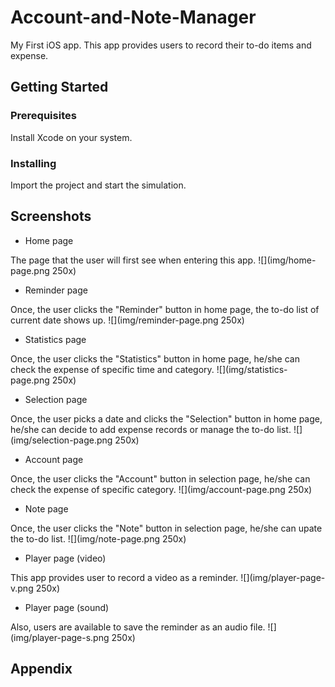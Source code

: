 # Account-and-Note-Manager
My First iOS app. 
This app provides users to record their to-do items and expense.

## Getting Started

### Prerequisites

Install Xcode on your system.

### Installing

Import the project and start the simulation.

## Screenshots
- Home page

The page that the user will first see when entering this app.
![](img/home-page.png 250x)

- Reminder page

Once, the user clicks the "Reminder" button in home page, the to-do list of current date shows up.
![](img/reminder-page.png 250x)

- Statistics page

Once, the user clicks the "Statistics" button in home page, he/she can check the expense of specific time and category.
![](img/statistics-page.png 250x)

- Selection page

Once, the user picks a date and clicks the "Selection" button in home page, he/she can decide to add expense records or manage the to-do list.
![](img/selection-page.png 250x)

- Account page

Once, the user clicks the "Account" button in selection page, he/she can check the expense of specific category.
![](img/account-page.png 250x) 

- Note page

Once, the user clicks the "Note" button in selection page, he/she can upate the to-do list.
![](img/note-page.png 250x)

- Player page (video)

This app provides user to record a video as a reminder.
![](img/player-page-v.png 250x)

- Player page (sound)

Also, users are available to save the reminder as an audio file.
![](img/player-page-s.png 250x)

## Appendix